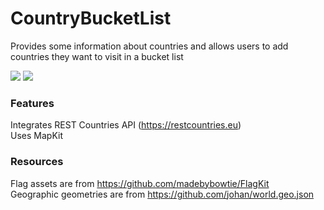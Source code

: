 # CountryBucketList
Provides some information about countries and allows users to add countries they want to visit in a bucket list

<img src="https://img.shields.io/badge/ios-10-8800A7.svg"> <img src="https://img.shields.io/badge/language-objective--c-8800A7.svg">

### Features
Integrates REST Countries API (https://restcountries.eu)  
Uses MapKit

### Resources 
Flag assets are from https://github.com/madebybowtie/FlagKit  
Geographic geometries are from https://github.com/johan/world.geo.json
